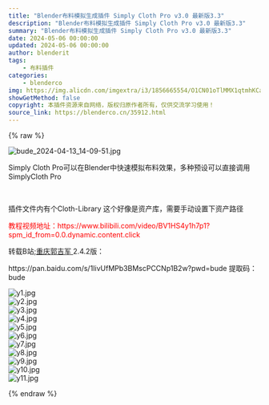 ```yaml
---
title: "Blender布料模拟生成插件 Simply Cloth Pro v3.0 最新版3.3"
description: "Blender布料模拟生成插件 Simply Cloth Pro v3.0 最新版3.3"
summary: "Blender布料模拟生成插件 Simply Cloth Pro v3.0 最新版3.3"
date: 2024-05-06 00:00:00
updated: 2024-05-06 00:00:00
author: blenderit
tags: 
    - 布料插件
categories:
    - blenderco
img: https://img.alicdn.com/imgextra/i3/1856665554/O1CN01oTlMMX1qtmhKCaipy_!!1856665554.jpg
showGetMethod: false
copyright: 本插件资源来自网络，版权归原作者所有，仅供交流学习使用！
source_link: https://blenderco.cn/35912.html
---
```


{% raw %}
<p><img class="aligncenter" src="https://img.alicdn.com/imgextra/i3/1856665554/O1CN01oTlMMX1qtmhKCaipy_!!1856665554.jpg" alt="bude_2024-04-13_14-09-51.jpg"></p><p>Simply Cloth Pro可以在Blender中快速模拟布料效果，多种预设可以直接调用SimplyCloth Pro</p><p> </p><p>插件文件内有个Cloth-Library 这个好像是资产库，需要手动设置下资产路径</p><p><span style="color: #ff0000;">教程视频地址：https://www.bilibili.com/video/BV1HS4y1h7p1?spm_id_from=0.0.dynamic.content.click</span></p><p>转载B站;<a class="username" href="https://space.bilibili.com/454791153" target="_blank" rel="noopener">重庆郭吉军 </a>2.4.2版：</p><p>https://pan.baidu.com/s/1IivUfMPb3BMscPCCNp1B2w?pwd=bude 提取码：bude</p><p><img src="https://img.alicdn.com/imgextra/i3/1856665554/O1CN01w479i61qtmhCPWPSL_!!1856665554.jpg" alt="y1.jpg"><br>
<img src="https://img.alicdn.com/imgextra/i4/1856665554/O1CN01PYDjvh1qtmhGEdvPR_!!1856665554.jpg" alt="y2.jpg"><br>
<img src="https://img.alicdn.com/imgextra/i2/1856665554/O1CN01V1BjX51qtmhFM4Y3t_!!1856665554.jpg" alt="y3.jpg"><br>
<img src="https://img.alicdn.com/imgextra/i3/1856665554/O1CN01NapzOO1qtmhFM3TWQ_!!1856665554.jpg" alt="y4.jpg"><br>
<img src="https://img.alicdn.com/imgextra/i4/1856665554/O1CN01YMe9Bl1qtmhCPW8o2_!!1856665554.jpg" alt="y5.jpg"><br>
<img src="https://img.alicdn.com/imgextra/i3/1856665554/O1CN01mhsdd31qtmhHf37ug_!!1856665554.jpg" alt="y6.jpg"><br>
<img src="https://img.alicdn.com/imgextra/i2/1856665554/O1CN01Nuxyza1qtmhHf4XDS_!!1856665554.jpg" alt="y7.jpg"><br>
<img src="https://img.alicdn.com/imgextra/i2/1856665554/O1CN01U9IEWG1qtmh7w5qSX_!!1856665554.jpg" alt="y8.jpg"><br>
<img src="https://img.alicdn.com/imgextra/i4/1856665554/O1CN01VKpkFO1qtmhFSJyjj_!!1856665554.jpg" alt="y9.jpg"><br>
<img src="https://img.alicdn.com/imgextra/i3/1856665554/O1CN01ezwjr61qtmhKCrNJL_!!1856665554.jpg" alt="y10.jpg"><br>
<img src="https://img.alicdn.com/imgextra/i4/1856665554/O1CN01YJIV0f1qtmhHf3KNh_!!1856665554.jpg" alt="y11.jpg"></p>
<div style="display: none">blenderco</div>
{% endraw %}